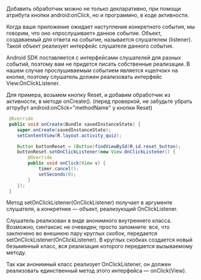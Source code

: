 Добавить обработчик можно не только декларативно, при помощи атрибута кнопки android:onClick, но и программно, в коде активности.

Когда ваше приложение ожидает наступления конкретного события, мы говорим, что оно «прослушивает» данное событие. Объект, создаваемый для ответа на событие, называется слушателем (listener). Такой объект реализует интерфейс слушателя данного события.

Android SDK поставляется с интерфейсами слушателей для разных событий, поэтому вам не придется писать собственные реализации. В нашем случае прослушиваемым событием является «щелчок» на кнопке, поэтому слушатель должен реализовать интерфейс View.OnClickListener.

Для примера, возьмем кнопку Reset, и добавим обработчик из активности, в методе onCreate(). (перед проверкой, не забудьте убрать аттрубут android:onClick="methodName" у кнопки Reset)
```java
 @Override
 public void onCreate(Bundle savedInstanceState) {
    super.onCreate(savedInstanceState);
    setContentView(R.layout.activity_quiz);

    Button buttonReset = (Button)findViewById(R.id.reset_button);
    buttonReset.setOnClickListener(new View.OnClickListener() {
        @Override
        public void onClick(View v) {
            timer.cancel();
            setSeconds(0);
        }
    });
 }
```
Метод setOnClickListener(OnClickListener) получает в аргументе слушателя, а конкретнее — объект, реализующий OnClickListener.

Слушатель реализован в виде анонимного внутреннего класса. Возможно, синтаксис не очевиден; просто запомните: все, что заключено во внешнюю пару круглых скобок, передается setOnClickListener(OnClickListener). В круглых скобках создается новый безымянный класс, вся реализация которого передается вызываемому методу.

Так как анонимный класс реализует OnClickListener, он должен реализовать единственный метод этого интерфейса — onClick(View).
